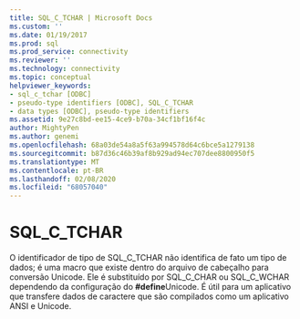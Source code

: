 ```yaml
---
title: SQL_C_TCHAR | Microsoft Docs
ms.custom: ''
ms.date: 01/19/2017
ms.prod: sql
ms.prod_service: connectivity
ms.reviewer: ''
ms.technology: connectivity
ms.topic: conceptual
helpviewer_keywords:
- sql_c_tchar [ODBC]
- pseudo-type identifiers [ODBC], SQL_C_TCHAR
- data types [ODBC], pseudo-type identifiers
ms.assetid: 9e27c8bd-ee15-4ce9-b70a-34cf1bf16f4c
author: MightyPen
ms.author: genemi
ms.openlocfilehash: 68a03de54a8a5f63a994578d64c6bce5a1279138
ms.sourcegitcommit: b87d36c46b39af8b929ad94ec707dee8800950f5
ms.translationtype: MT
ms.contentlocale: pt-BR
ms.lasthandoff: 02/08/2020
ms.locfileid: "68057040"
---
```

# <a name="sql_c_tchar"></a>SQL_C_TCHAR
O identificador de tipo de SQL_C_TCHAR não identifica de fato um tipo de dados; é uma macro que existe dentro do arquivo de cabeçalho para conversão Unicode. Ele é substituído por SQL_C_CHAR ou SQL_C_WCHAR dependendo da configuração do **#define**Unicode. É útil para um aplicativo que transfere dados de caractere que são compilados como um aplicativo ANSI e Unicode.

